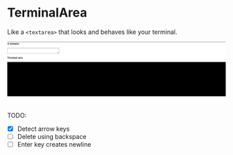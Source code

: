TerminalArea
============

Like a `<textarea>` that looks and behaves like your terminal.

![](assets/demo.gif)

TODO:

+ [x] Detect arrow keys
+ [ ] Delete using backspace
+ [ ] Enter key creates newline

